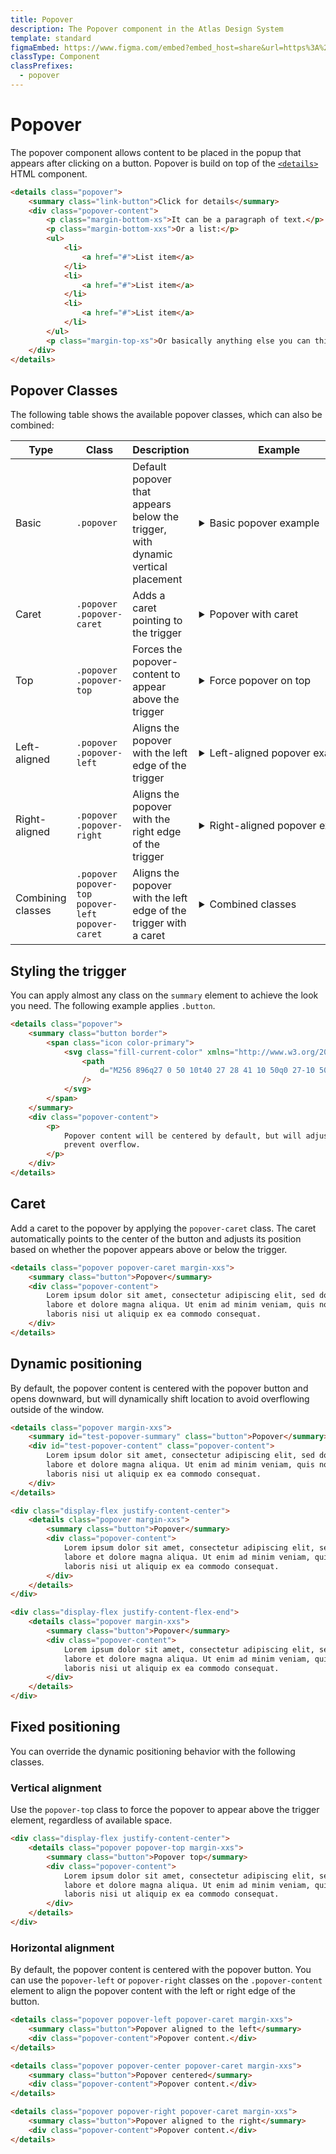```yaml
---
title: Popover
description: The Popover component in the Atlas Design System
template: standard
figmaEmbed: https://www.figma.com/embed?embed_host=share&url=https%3A%2F%2Fwww.figma.com%2Ffile%2FuVA2amRR71yJZ0GS6RI6zL%2F%25F0%259F%258C%259E-Atlas-Design-Library%3Fnode-id%3D961%253A928
classType: Component
classPrefixes:
  - popover
---
```


# Popover

The popover component allows content to be placed in the popup that appears after clicking on a button. Popover is build on top of the [`<details>`](https://developer.mozilla.org/en-US/docs/Web/HTML/Element/details#customizing_the_disclosure_widget) HTML component.

```html
<details class="popover">
	<summary class="link-button">Click for details</summary>
	<div class="popover-content">
		<p class="margin-bottom-xs">It can be a paragraph of text.</p>
		<p class="margin-bottom-xxs">Or a list:</p>
		<ul>
			<li>
				<a href="#">List item</a>
			</li>
			<li>
				<a href="#">List item</a>
			</li>
			<li>
				<a href="#">List item</a>
			</li>
		</ul>
		<p class="margin-top-xs">Or basically anything else you can think of.</p>
	</div>
</details>
```

## Popover Classes

The following table shows the available popover classes, which can also be combined:

| Type              | Class                                                   | Description                                                                     | Example                                                                                                                                                                                                      |
| ----------------- | ------------------------------------------------------- | ------------------------------------------------------------------------------- | ------------------------------------------------------------------------------------------------------------------------------------------------------------------------------------------------------------ |
| Basic             | `.popover`                                              | Default popover that appears below the trigger, with dynamic vertical placement | <details class="popover"><summary class="button" style="white-space: nowrap;">Basic popover example</summary><div class="popover-content">Popover content</div></details>                                    |
| Caret             | `.popover` `.popover-caret`                             | Adds a caret pointing to the trigger                                            | <details class="popover popover-caret"><summary class="button" style="white-space: nowrap;">Popover with caret</summary><div class="popover-content">Popover with caret</div></details>                      |
| Top               | `.popover` `.popover-top`                               | Forces the popover-content to appear above the trigger                          | <details class="popover popover-top"><summary class="button" style="white-space: nowrap;">Force popover on top</summary><div class="popover-content">Appears above</div></details>                           |
| Left-aligned      | `.popover` `.popover-left`                              | Aligns the popover with the left edge of the trigger                            | <details class="popover popover-left"><summary class="button" style="white-space: nowrap;">Left-aligned popover example</summary><div class="popover-content">Left-aligned content</div></details>           |
| Right-aligned     | `.popover` `.popover-right`                             | Aligns the popover with the right edge of the trigger                           | <details class="popover popover-right"><summary class="button" style="white-space: nowrap;">Right-aligned popover example</summary><div class="popover-content">Right-aligned content</div></details>        |
| Combining classes | `.popover` `popover-top` `popover-left` `popover-caret` | Aligns the popover with the left edge of the trigger with a caret               | <details class="popover popover-top popover-left popover-caret"><summary class="button" style="white-space: nowrap;">Combined classes</summary><div class="popover-content">Combined classes</div></details> |

## Styling the trigger

You can apply almost any class on the `summary` element to achieve the look you need. The following example applies `.button`.

```html
<details class="popover">
	<summary class="button border">
		<span class="icon color-primary">
			<svg class="fill-current-color" xmlns="http://www.w3.org/2000/svg" viewBox="0 0 2048 2048">
				<path
					d="M256 896q27 0 50 10t40 27 28 41 10 50q0 27-10 50t-27 40-41 28-50 10q-27 0-50-10t-40-27-28-41-10-50q0-27 10-50t27-40 41-28 50-10zm768 0q27 0 50 10t40 27 28 41 10 50q0 27-10 50t-27 40-41 28-50 10q-27 0-50-10t-40-27-28-41-10-50q0-27 10-50t27-40 41-28 50-10zm768 0q27 0 50 10t40 27 28 41 10 50q0 27-10 50t-27 40-41 28-50 10q-27 0-50-10t-40-27-28-41-10-50q0-27 10-50t27-40 41-28 50-10z"
				/>
			</svg>
		</span>
	</summary>
	<div class="popover-content">
		<p>
			Popover content will be centered by default, but will adjust positioning dynamically to
			prevent overflow.
		</p>
	</div>
</details>
```

## Caret

Add a caret to the popover by applying the `popover-caret` class. The caret automatically points to the center of the button and adjusts its position based on whether the popover appears above or below the trigger.

```html
<details class="popover popover-caret margin-xxs">
	<summary class="button">Popover</summary>
	<div class="popover-content">
		Lorem ipsum dolor sit amet, consectetur adipiscing elit, sed do eiusmod tempor incididunt ut
		labore et dolore magna aliqua. Ut enim ad minim veniam, quis nostrud exercitation ullamco
		laboris nisi ut aliquip ex ea commodo consequat.
	</div>
</details>
```

## Dynamic positioning

By default, the popover content is centered with the popover button and opens downward, but will dynamically shift location to avoid overflowing outside of the window.

```html
<details class="popover margin-xxs">
	<summary id="test-popover-summary" class="button">Popover</summary>
	<div id="test-popover-content" class="popover-content">
		Lorem ipsum dolor sit amet, consectetur adipiscing elit, sed do eiusmod tempor incididunt ut
		labore et dolore magna aliqua. Ut enim ad minim veniam, quis nostrud exercitation ullamco
		laboris nisi ut aliquip ex ea commodo consequat.
	</div>
</details>

<div class="display-flex justify-content-center">
	<details class="popover margin-xxs">
		<summary class="button">Popover</summary>
		<div class="popover-content">
			Lorem ipsum dolor sit amet, consectetur adipiscing elit, sed do eiusmod tempor incididunt ut
			labore et dolore magna aliqua. Ut enim ad minim veniam, quis nostrud exercitation ullamco
			laboris nisi ut aliquip ex ea commodo consequat.
		</div>
	</details>
</div>

<div class="display-flex justify-content-flex-end">
	<details class="popover margin-xxs">
		<summary class="button">Popover</summary>
		<div class="popover-content">
			Lorem ipsum dolor sit amet, consectetur adipiscing elit, sed do eiusmod tempor incididunt ut
			labore et dolore magna aliqua. Ut enim ad minim veniam, quis nostrud exercitation ullamco
			laboris nisi ut aliquip ex ea commodo consequat.
		</div>
	</details>
</div>
```

## Fixed positioning

You can override the dynamic positioning behavior with the following classes.

### Vertical alignment

Use the `popover-top` class to force the popover to appear above the trigger element, regardless of available space.

```html
<div class="display-flex justify-content-center">
	<details class="popover popover-top margin-xxs">
		<summary class="button">Popover top</summary>
		<div class="popover-content">
			Lorem ipsum dolor sit amet, consectetur adipiscing elit, sed do eiusmod tempor incididunt ut
			labore et dolore magna aliqua. Ut enim ad minim veniam, quis nostrud exercitation ullamco
			laboris nisi ut aliquip ex ea commodo consequat.
		</div>
	</details>
</div>
```

### Horizontal alignment

By default, the popover content is centered with the popover button. You can use the `popover-left` or `popover-right` classes on the `.popover-content` element to align the popover content with the left or right edge of the button.

```html
<details class="popover popover-left popover-caret margin-xxs">
	<summary class="button">Popover aligned to the left</summary>
	<div class="popover-content">Popover content.</div>
</details>

<details class="popover popover-center popover-caret margin-xxs">
	<summary class="button">Popover centered</summary>
	<div class="popover-content">Popover content.</div>
</details>

<details class="popover popover-right popover-caret margin-xxs">
	<summary class="button">Popover aligned to the right</summary>
	<div class="popover-content">Popover content.</div>
</details>
```
